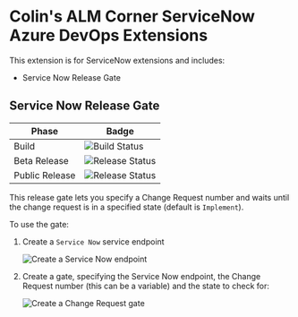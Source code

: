 # Colin's ALM Corner ServiceNow Azure DevOps Extensions

This extension is for ServiceNow extensions and includes:
- Service Now Release Gate

## Service Now Release Gate

|Phase|Badge|
|---|---
|Build|![Build Status](https://colinsalmcorner.visualstudio.com/MarketPlace/_apis/build/status/ServiceNow%20Extensions)|
|Beta Release|![Release Status](https://colinsalmcorner.vsrm.visualstudio.com/_apis/public/Release/badge/34532943-412e-4dac-b314-a87833e22dd8/4/6)|
|Public Release|![Release Status](https://colinsalmcorner.vsrm.visualstudio.com/_apis/public/Release/badge/34532943-412e-4dac-b314-a87833e22dd8/4/7)|

This release gate lets you specify a Change Request number and waits until the change request is in a specified state (default is `Implement`).

To use the gate:
1. Create a `Service Now` service endpoint

    ![Create a Service Now endpoint](https://github.com/colindembovsky/cols-service-now-extensions/raw/master/media/snow_endpoint.png "Create a Service Now endpoint")

1. Create a gate, specifying the Service Now endpoint, the Change Request number (this can be a variable) and the state to check for:

    ![Create a Change Request gate](https://github.com/colindembovsky/cols-service-now-extensions/raw/master/media/snow_gate.png "Create a Service Now Change Request gate")
